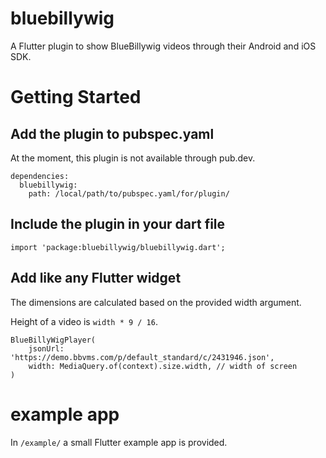 # bluebillywig

A Flutter plugin to show BlueBillywig videos through their Android and iOS SDK.

# Getting Started

## Add the plugin to pubspec.yaml

At the moment, this plugin is not available through pub.dev.

```
dependencies:
  bluebillywig:
    path: /local/path/to/pubspec.yaml/for/plugin/
```

## Include the plugin in your dart file

```
import 'package:bluebillywig/bluebillywig.dart';
```

## Add like any Flutter widget

The dimensions are calculated based on the provided width argument.

Height of a video is `width * 9 / 16`.

```
BlueBillyWigPlayer(
    jsonUrl: 'https://demo.bbvms.com/p/default_standard/c/2431946.json',
    width: MediaQuery.of(context).size.width, // width of screen
)
```

# example app

In `/example/` a small Flutter example app is provided.


